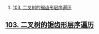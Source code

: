 
1. [103. 二叉树的锯齿形层序遍历](#103-二叉树的锯齿形层序遍历)




## [103. 二叉树的锯齿形层序遍历](https://leetcode-cn.com/problems/binary-tree-zigzag-level-order-traversal/)


```go

```



